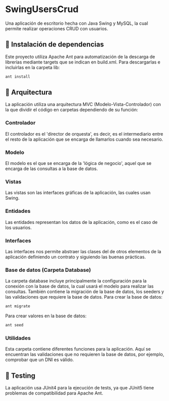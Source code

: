 
# SwingUsersCrud

Una aplicación de escritorio hecha con Java Swing y MySQL, la cual permite realizar operaciones CRUD con usuarios.

## 🚀 Instalación de dependencias

Este proyecto utiliza Apache Ant para automatización de la descarga de librerías mediante targets que se indican en build.xml. Para descargarlas e incluirlas en la carpeta lib:

```bash
ant install
```

## 📂 Arquitectura

La aplicación utiliza una arquitectura MVC (Modelo-Vista-Controlador) con la que dividir el código en carpetas dependiendo de su función:

### Controlador

El controlador es el 'director de orquesta', es decir, es el intermediario entre el resto de la aplicación que se encarga de llamarlos cuando sea necesario.

### Modelo

El modelo es el que se encarga de la 'lógica de negocio', aquel que se encarga de las consultas a la base de datos.

### Vistas

Las vistas son las interfaces gráficas de la aplicación, las cuales usan Swing.

### Entidades

Las entidades representan los datos de la aplicación, como es el caso de los usuarios.

### Interfaces

Las interfaces nos permite abstraer las clases del de otros elementos de la aplicación definiendo un contrato y siguiendo las buenas prácticas.

### Base de datos (Carpeta Database)

La carpeta database incluye principalmente la configuración para la conexión con la base de datos, la cual usará el modelo para realizar las consultas. También contiene la migración de la base de datos, los seeders y las validaciones que requiere la base de datos.
Para crear la base de datos:

```bash
ant migrate
```

Para crear valores en la base de datos:

```bash
ant seed
```

### Utilidades

Esta carpeta contiene diferentes funciones para la aplicación. Aquí se encuentran las validaciones que no requieren la base de datos, por ejemplo, comprobar que un DNI es válido.

## 💉 Testing

La aplicación usa JUnit4 para la ejecución de tests, ya que JUnit5 tiene problemas de compatibilidad para Apache Ant.